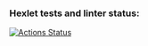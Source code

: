 ### Hexlet tests and linter status:
[![Actions Status](https://github.com/Bahtee1997/frontend-project-lvl1/workflows/hexlet-check/badge.svg)](https://github.com/Bahtee1997/frontend-project-lvl1/actions)